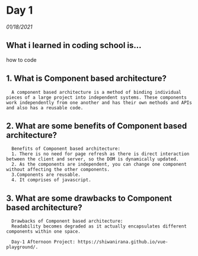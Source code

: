 # Day 1
_01/18/2021_

## What i learned in coding school is...
how to code

## 1. What is Component based architecture?
      A component based architecture is a method of binding individual pieces of a large project into independent systems. These components work independently from one another and has their own methods and APIs and also has a reusable code.

## 2. What are some benefits of Component based architecture?
      Benefits of Component based architecture:
      1. There is no need for page refresh as there is direct interaction between the client and server, so the DOM is dynamically updated.
      2. As the components are independent, you can change one component without affecting the other components.
      3.Components are reusable.
      4. It comprises of javascript.

## 3. What are some drawbacks to Component based architecture?
      Drawbacks of Component based architecture:
      Readability becomes degraded as it actually encapsulates different components within one space.

      Day-1 Afternoon Project: https://shiwanirana.github.io/vue-playground/.